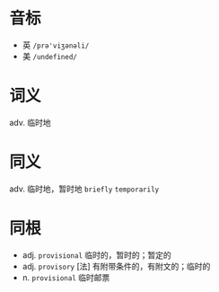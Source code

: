 # 音标

- 英 `/prə'viʒənəli/`
- 美 `/undefined/`

# 词义

adv. 临时地


# 同义

adv. 临时地，暂时地
`briefly` `temporarily`

# 同根

- adj. `provisional` 临时的，暂时的；暂定的
- adj. `provisory` [法] 有附带条件的，有附文的；临时的
- n. `provisional` 临时邮票

